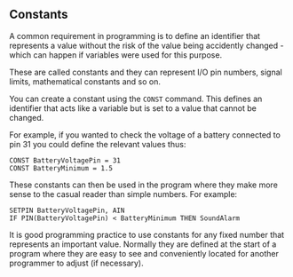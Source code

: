 ## Constants

A common requirement in programming is to define an identifier that represents a value without the
risk of the value being accidently changed - which can happen if variables were used for this purpose.

These are called constants and they can represent I/O pin numbers, signal limits, mathematical
constants and so on.

You can create a constant using the `CONST` command. This defines an identifier that acts like a
variable but is set to a value that cannot be changed.

For example, if you wanted to check the voltage of a battery connected to pin 31 you could define the
relevant values thus:

```basic
CONST BatteryVoltagePin = 31
CONST BatteryMinimum = 1.5
```

These constants can then be used in the program where they make more sense to the casual reader
than simple numbers. For example:

```basic
SETPIN BatteryVoltagePin, AIN
IF PIN(BatteryVoltagePin) < BatteryMinimum THEN SoundAlarm
```

It is good programming practice to use constants for any fixed number that represents an important
value. Normally they are defined at the start of a program where they are easy to see and conveniently
located for another programmer to adjust (if necessary).

